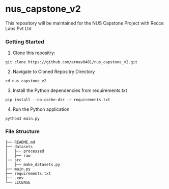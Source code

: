 # nus_capstone_v2
This repository will be maintained for the NUS Capstone Project with Recce Labs Pvt Ltd

### Getting Started
1. Clone this repositry:

``` 
git clone https://github.com/arnav0401/nus_capstone_v2.git
```

2. Navigate to Cloned Repositry Directory

``` 
cd nus_capstone_v2
```

3. Install the Python dependencies from requirements.txt

``` 
pip install --no-cache-dir -r requirements.txt
```

4. Run the Python application

``` 
python3 main.py
```

### File Structure 
```
├── README.md
├── datasets
│   ├── processed
│   ├── raw
│── src
│   ├── make_datasets.py
├── main.py 
├── requirements.txt
├── .env
└── LICENSE
```
